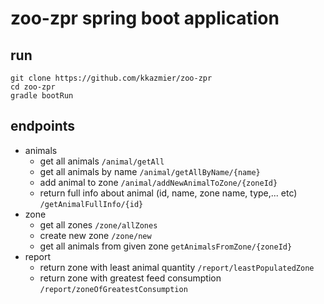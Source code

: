 # zoo-zpr spring boot application
## run

```shell
git clone https://github.com/kkazmier/zoo-zpr
cd zoo-zpr
gradle bootRun
```


## endpoints
- animals
  - get all animals ```/animal/getAll``` 
  - get all animals by name ```/animal/getAllByName/{name}```
  - add animal to zone ```/animal/addNewAnimalToZone/{zoneId}```
  - return full info about animal (id, name, zone name, type,... etc) ```/getAnimalFullInfo/{id}```
- zone
  - get all zones ```/zone/allZones```
  - create new zone ```/zone/new```
  - get all animals from given zone ```getAnimalsFromZone/{zoneId}```
- report
  - return zone with least animal quantity ```/report/leastPopulatedZone```
  - return zone with greatest feed consumption ```/report/zoneOfGreatestConsumption```
